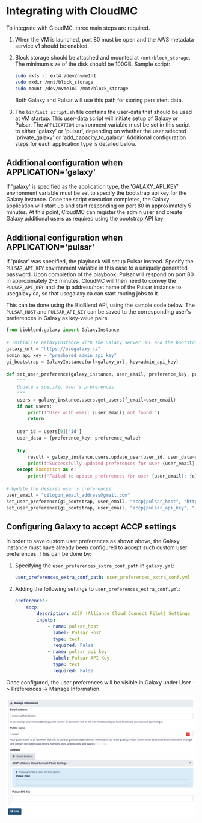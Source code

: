 # Integrating with CloudMC

To integrate with CloudMC, three main steps are required.

1.  When the VM is launched, port 80 must be open and the AWS metadata service v1 should be enabled.

2.  Block storage should be attached and mounted at `/mnt/block_storage`. The minimum size of the disk should be 100GB.
    Sample script:

    ```bash
    sudo mkfs -t ext4 /dev/nvme1n1
    sudo mkdir /mnt/block_storage
    sudo mount /dev/nvme1n1 /mnt/block_storage
    ```

    Both Galaxy and Pulsar will use this path for storing persistent data.

3.  The `bin/init_script.sh` file contains the user-data that should be used at VM startup.
    This user-data script will initiate setup of Galaxy or Pulsar. The `APPLICATION` environment variable
    must be set in this script to either 'galaxy' or 'pulsar', depending on whether the user selected 'private_galaxy'
    or 'add_capacity_to_galaxy'. Additional configuration steps for each application type is detailed below.

## Additional configuration when APPLICATION='galaxy'

If 'galaxy' is specified as the application type, the 'GALAXY_API_KEY' environment variable must be set to specify the bootstrap api key for the Galaxy
instance. Once the script execution completes, the Galaxy application will start up and start responding on port 80 in approximately 5 minutes.
At this point, CloudMC can register the admin user and create Galaxy additional users as required using the bootstrap API key.

## Additional configuration when APPLICATION='pulsar'

If 'pulsar' was specified, the playbook will setup Pulsar instead. Specify the `PULSAR_API_KEY` environment variable in this case to a uniquely generated password.
Upon completion of the playbook, Pulsar will respond on port 80 in approximately 2-3 minutes. CloudMC will then need to convey the `PULSAR_API_KEY` and the
ip address/host name of the Pulsar instance to usegalaxy.ca, so that usegalaxy.ca can start routing jobs to it.

This can be done using the BioBlend API, using the sample code below. The `PULSAR_HOST` and `PULSAR_API_KEY` can be saved to the corresponding user's
preferences in Galaxy as key-value pairs.

```python
from bioblend.galaxy import GalaxyInstance

# Initialize GalaxyInstance with the Galaxy server URL and the bootstrap admin API key
galaxy_url = "https://usegalaxy.ca"
admin_api_key = "preshared_admin_api_key"
gi_bootstrap = GalaxyInstance(url=galaxy_url, key=admin_api_key)

def set_user_preference(galaxy_instance, user_email, preference_key, preference_value):
    """
    Update a specific user's preferences.
    """
    users = galaxy_instance.users.get_users(f_email=user_email)
    if not users:
        print(f"User with email {user_email} not found.")
        return

    user_id = users[0]['id']
    user_data = {preference_key: preference_value}

    try:
        result = galaxy_instance.users.update_user(user_id, user_data=user_data)
        print(f"Successfully updated preferences for user {user_email}: {result}")
    except Exception as e:
        print(f"Failed to update preferences for user {user_email}: {e}")

# Update the desired user's preferences
user_email = "cilogon_email_address@gmail.com"
set_user_preference(gi_bootstrap, user_email, "accp|pulsar_host", "http://<public_ip_or_hostname_of_instance>/")
set_user_preference(gi_bootstrap, user_email, "accp|pulsar_api_key", "<PULSAR_API_KEY>")
```

## Configuring Galaxy to accept ACCP settings

In order to save custom user preferences as shown above, the Galaxy instance must have already been configured to accept
such custom user preferences. This can be done by:

1. Specifying the `user_preferences_extra_conf_path` in `galaxy.yml`:

    ```yaml
    user_preferences_extra_conf_path: user_preferences_extra_conf.yml
    ```

2. Adding the following settings to `user_preferences_extra_conf.yml`:

    ```yaml
    preferences:
        accp:
            description: ACCP (Alliance Cloud Connect Pilot) Settings
            inputs:
                - name: pulsar_host
                  label: Pulsar Host
                  type: text
                  required: False
                - name: pulsar_api_key
                  label: Pulsar API Key
                  type: text
                  required: False
    ```

Once configured, the user preferences will be visible in Galaxy under User -> Preferences -> Manage Information.

![screenshot of user preferences](user_preferences.png)
